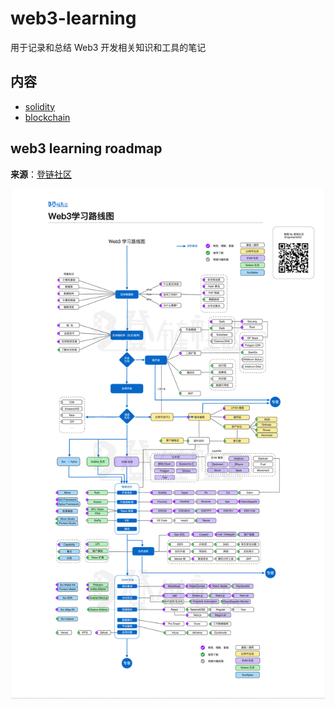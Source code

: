 # web3-learning

用于记录和总结 Web3 开发相关知识和工具的笔记

## 内容

- [solidity](./solidity/README.md)
- [blockchain](./blockchain/README.md)

## web3 learning roadmap

**来源**：[登链社区](https://learnblockchain.cn/maps/Roadmap)

![web3学习路线图](./pic/web3-learning-roadmap.jpg)
